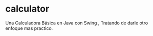 # calculator
Una Calculadora Básica en Java con Swing , Tratando de darle otro enfoque mas practico.
